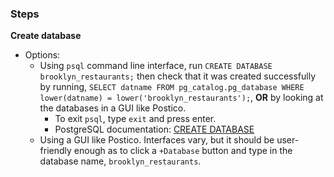 ### Steps

**Create database**
- Options:
  - Using `psql` command line interface, run `CREATE DATABASE brooklyn_restaurants;` then check that it was created successfully by running, `SELECT datname FROM pg_catalog.pg_database WHERE lower(datname) = lower('brooklyn_restaurants');`, **OR** by looking at the databases in a GUI like Postico.
    - To exit `psql`, type `exit` and press enter.
    - PostgreSQL documentation: [CREATE DATABASE](https://www.postgresql.org/docs/9.0/sql-createdatabase.html)
  - Using a GUI like Postico. Interfaces vary, but it should be user-friendly enough as to click a `+Database` button and type in the database name, `brooklyn_restaurants`.

